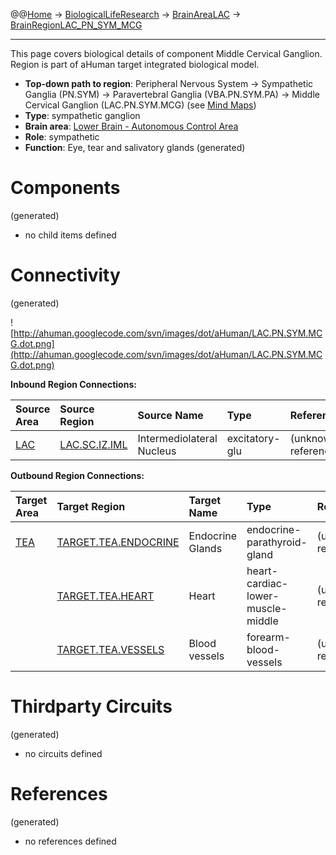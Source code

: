 @@[Home](Home.md) -> [BiologicalLifeResearch](BiologicalLifeResearch.md) -> [BrainAreaLAC](BrainAreaLAC.md) -> [BrainRegionLAC\_PN\_SYM\_MCG](BrainRegionLAC_PN_SYM_MCG.md)

---


This page covers biological details of component Middle Cervical Ganglion.
Region is part of aHuman target integrated biological model.

  * **Top-down path to region**: Peripheral Nervous System -> Sympathetic Ganglia (PN.SYM) -> Paravertebral Ganglia (VBA.PN.SYM.PA) -> Middle Cervical Ganglion (LAC.PN.SYM.MCG) (see [Mind Maps](OverallMindMaps.md))
  * **Type**: sympathetic ganglion
  * **Brain area**: [Lower Brain - Autonomous Control Area](BrainAreaLAC.md)
  * **Role**: sympathetic
  * **Function**: Eye, tear and salivatory glands
(generated)
# Components #
(generated)


  * no child items defined

# Connectivity #
(generated)


![http://ahuman.googlecode.com/svn/images/dot/aHuman/LAC.PN.SYM.MCG.dot.png](http://ahuman.googlecode.com/svn/images/dot/aHuman/LAC.PN.SYM.MCG.dot.png)

**Inbound Region Connections:**

| **Source Area** | **Source Region** | **Source Name** | **Type** | **Reference** |
|:----------------|:------------------|:----------------|:---------|:--------------|
| [LAC](BrainAreaLAC.md) | [LAC.SC.IZ.IML](BrainRegionLAC_SC_IZ_IML.md) | Intermediolateral Nucleus | excitatory-glu | (unknown reference) |

**Outbound Region Connections:**

| **Target Area** | **Target Region** | **Target Name** | **Type** | **Reference** |
|:----------------|:------------------|:----------------|:---------|:--------------|
| [TEA](BrainAreaTEA.md) | [TARGET.TEA.ENDOCRINE](BrainRegionTARGET_TEA_ENDOCRINE.md) | Endocrine Glands | endocrine-parathyroid-gland | (unknown reference) |
|                 | [TARGET.TEA.HEART](BrainRegionTARGET_TEA_HEART.md) | Heart           | heart-cardiac-lower-muscle-middle | (unknown reference) |
|                 | [TARGET.TEA.VESSELS](BrainRegionTARGET_TEA_VESSELS.md) | Blood vessels   | forearm-blood-vessels | (unknown reference) |

# Thirdparty Circuits #
(generated)

  * no circuits defined

# References #
(generated)

  * no references defined
